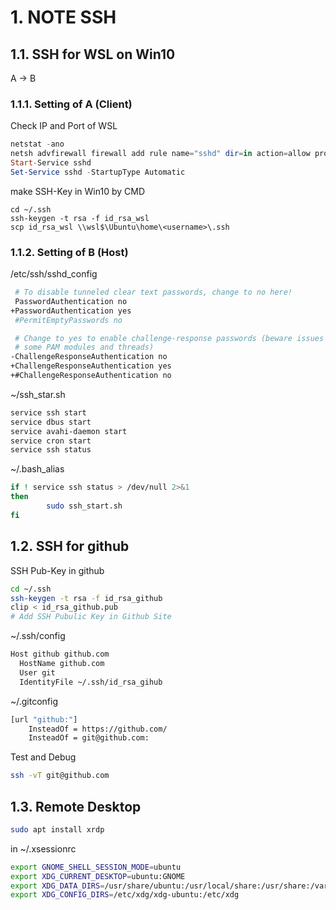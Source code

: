 # 1. NOTE SSH

## 1.1. SSH for WSL on Win10

A -> B

### 1.1.1. Setting of A (Client)

Check IP and Port of WSL

```PowerShell
netstat -ano
netsh advfirewall firewall add rule name="sshd" dir=in action=allow protocol=TCP localport=22
Start-Service sshd
Set-Service sshd -StartupType Automatic
```

make SSH-Key in Win10 by CMD

```dos
cd ~/.ssh
ssh-keygen -t rsa -f id_rsa_wsl
scp id_rsa_wsl \\wsl$\Ubuntu\home\<username>\.ssh
```

### 1.1.2. Setting of B (Host)

/etc/ssh/sshd_config

```bash
 # To disable tunneled clear text passwords, change to no here!
 PasswordAuthentication no
+PasswordAuthentication yes
 #PermitEmptyPasswords no

 # Change to yes to enable challenge-response passwords (beware issues with
 # some PAM modules and threads)
-ChallengeResponseAuthentication no
+ChallengeResponseAuthentication yes
+#ChallengeResponseAuthentication no
```

~/ssh_star.sh

```bash
service ssh start
service dbus start
service avahi-daemon start
service cron start
service ssh status
```

~/.bash_alias

```bash
if ! service ssh status > /dev/null 2>&1
then
        sudo ssh_start.sh
fi
```

## 1.2. SSH for github

SSH Pub-Key in github

```bash
cd ~/.ssh
ssh-keygen -t rsa -f id_rsa_github
clip < id_rsa_github.pub
# Add SSH Pubulic Key in Github Site
```

~/.ssh/config

```bash
Host github github.com
  HostName github.com
  User git
  IdentityFile ~/.ssh/id_rsa_gihub
```

~/.gitconfig

```bash
[url "github:"]
    InsteadOf = https://github.com/
    InsteadOf = git@github.com:
```

Test and Debug

```bash
ssh -vT git@github.com
```

## 1.3. Remote Desktop

```bash
sudo apt install xrdp
```

in ~/.xsessionrc

```bash
export GNOME_SHELL_SESSION_MODE=ubuntu
export XDG_CURRENT_DESKTOP=ubuntu:GNOME
export XDG_DATA_DIRS=/usr/share/ubuntu:/usr/local/share:/usr/share:/var/lib/snapd/desktop
export XDG_CONFIG_DIRS=/etc/xdg/xdg-ubuntu:/etc/xdg
```
